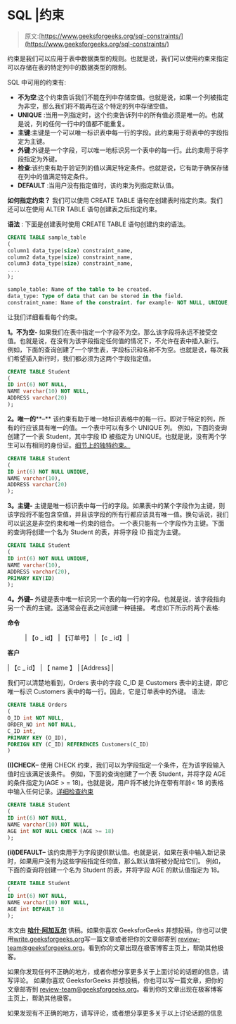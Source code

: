 # SQL |约束

> 原文:[https://www.geeksforgeeks.org/sql-constraints/](https://www.geeksforgeeks.org/sql-constraints/)

约束是我们可以应用于表中数据类型的规则。也就是说，我们可以使用约束来指定可以存储在表的特定列中的数据类型的限制。

SQL 中可用的约束有:

*   **不为空**:这个约束告诉我们不能在列中存储空值。也就是说，如果一个列被指定为非空，那么我们将不能再在这个特定的列中存储空值。
*   **UNIQUE** :当用一列指定时，这个约束告诉列中的所有值必须是唯一的。也就是说，列的任何一行中的值都不能重复。
*   **主键**:主键是一个可以唯一标识表中每一行的字段。此约束用于将表中的字段指定为主键。
*   **外键**:外键是一个字段，可以唯一地标识另一个表中的每一行。此约束用于将字段指定为外键。
*   **检查**:该约束有助于验证列的值以满足特定条件。也就是说，它有助于确保存储在列中的值满足特定条件。
*   **DEFAULT** :当用户没有指定值时，该约束为列指定默认值。

**如何指定约束？**
我们可以使用 CREATE TABLE 语句在创建表时指定约束。我们还可以在使用 ALTER TABLE 语句创建表之后指定约束。

**语法** :
下面是创建表时使用 CREATE TABLE 语句创建约束的语法。

```sql
CREATE TABLE sample_table
(
column1 data_type(size) constraint_name,
column2 data_type(size) constraint_name,
column3 data_type(size) constraint_name,
....
);

sample_table: Name of the table to be created.
data_type: Type of data that can be stored in the field.
constraint_name: Name of the constraint. for example- NOT NULL, UNIQUE, PRIMARY KEY etc. 
```

让我们详细看看每个约束。

**1。不为空-**
如果我们在表中指定一个字段不为空。那么该字段将永远不接受空值。也就是说，在没有为该字段指定任何值的情况下，不允许在表中插入新行。
例如，下面的查询创建了一个学生表，字段标识和名称不为空。也就是说，每次我们希望插入新行时，我们都必须为这两个字段指定值。

```sql
CREATE TABLE Student
(
ID int(6) NOT NULL,
NAME varchar(10) NOT NULL,
ADDRESS varchar(20)
);
```

**2。唯一的****–**
该约束有助于唯一地标识表格中的每一行。即对于特定的列，所有的行应该具有唯一的值。一个表中可以有多个 UNIQUE 列。
例如，下面的查询创建了一个表 Student，其中字段 ID 被指定为 UNIQUE。也就是说，没有两个学生可以有相同的身份证。[细节上的独特约束。](https://www.geeksforgeeks.org/sql-unique-constraint/)

```sql
CREATE TABLE Student
(
ID int(6) NOT NULL UNIQUE,
NAME varchar(10),
ADDRESS varchar(20)
);
```

**3。主键-**
主键是唯一标识表中每一行的字段。如果表中的某个字段作为主键，则该字段将不能包含空值，并且该字段的所有行都应该具有唯一值。换句话说，我们可以说这是非空约束和唯一约束的组合。
一个表只能有一个字段作为主键。下面的查询将创建一个名为 Student 的表，并将字段 ID 指定为主键。

```sql
CREATE TABLE Student
(
ID int(6) NOT NULL UNIQUE,
NAME varchar(10),
ADDRESS varchar(20),
PRIMARY KEY(ID)
);
```

**4。外键–**
外键是表中唯一标识另一个表的每一行的字段。也就是说，该字段指向另一个表的主键。这通常会在表之间创建一种链接。
考虑如下所示的两个表格:

**命令**

<figure class="table">

| 【o _ id】 | 【订单号】 | 【c _ id】 |

</figure>

**客户**

| 【c _ id】 | 【 name 】 | [Address] |

我们可以清楚地看到，Orders 表中的字段 C_ID 是 Customers 表中的主键，即它唯一标识 Customers 表中的每一行。因此，它是订单表中的外键。
语法:

```sql
CREATE TABLE Orders
(
O_ID int NOT NULL,
ORDER_NO int NOT NULL,
C_ID int,
PRIMARY KEY (O_ID),
FOREIGN KEY (C_ID) REFERENCES Customers(C_ID)
)
```

**(I)CHECK–**
使用 CHECK 约束，我们可以为字段指定一个条件，在为该字段输入值时应该满足该条件。
例如，下面的查询创建了一个表 Student，并将字段 AGE 的条件指定为(AGE > = 18)。也就是说，用户将不被允许在带有年龄< 18 的表格中输入任何记录。[详细检查约束](https://www.geeksforgeeks.org/sql-check-constraint/)

```sql
CREATE TABLE Student
(
ID int(6) NOT NULL,
NAME varchar(10) NOT NULL,
AGE int NOT NULL CHECK (AGE >= 18)
);
```

**(ii)DEFAULT–**
该约束用于为字段提供默认值。也就是说，如果在表中输入新记录时，如果用户没有为这些字段指定任何值，那么默认值将被分配给它们。
例如，下面的查询将创建一个名为 Student 的表，并将字段 AGE 的默认值指定为 18。

```sql
CREATE TABLE Student
(
ID int(6) NOT NULL,
NAME varchar(10) NOT NULL,
AGE int DEFAULT 18
);
```

本文由 [**哈什·阿加瓦尔**](https://www.facebook.com/harsh.agarwal.16752) 供稿。如果你喜欢 GeeksforGeeks 并想投稿，你也可以使用[write.geeksforgeeks.org](https://write.geeksforgeeks.org)写一篇文章或者把你的文章邮寄到 review-team@geeksforgeeks.org。看到你的文章出现在极客博客主页上，帮助其他极客。

如果你发现任何不正确的地方，或者你想分享更多关于上面讨论的话题的信息，请写评论。
如果你喜欢 GeeksforGeeks 并想投稿，你也可以写一篇文章，把你的文章邮寄到 review-team@geeksforgeeks.org。看到你的文章出现在极客博客主页上，帮助其他极客。

如果发现有不正确的地方，请写评论，或者想分享更多关于以上讨论话题的信息